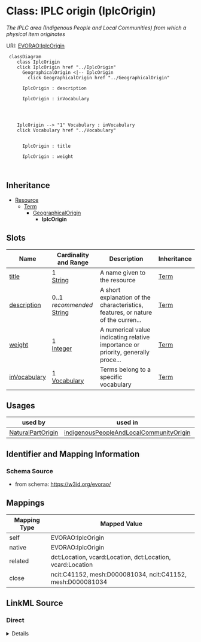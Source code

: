 

# Class: IPLC origin (IplcOrigin) 


_The IPLC area (Indigenous People and Local Communities) from which a physical item originates_





URI: [EVORAO:IplcOrigin](https://w3id.org/evorao/IplcOrigin)






```mermaid
 classDiagram
    class IplcOrigin
    click IplcOrigin href "../IplcOrigin"
      GeographicalOrigin <|-- IplcOrigin
        click GeographicalOrigin href "../GeographicalOrigin"
      
      IplcOrigin : description
        
      IplcOrigin : inVocabulary
        
          
    
    
    IplcOrigin --> "1" Vocabulary : inVocabulary
    click Vocabulary href "../Vocabulary"

        
      IplcOrigin : title
        
      IplcOrigin : weight
        
      
```





## Inheritance
* [Resource](Resource.md)
    * [Term](Term.md)
        * [GeographicalOrigin](GeographicalOrigin.md)
            * **IplcOrigin**



## Slots

| Name | Cardinality and Range | Description | Inheritance |
| ---  | --- | --- | --- |
| [title](title.md) | 1 <br/> [String](String.md) | A name given to the resource | [Term](Term.md) |
| [description](description.md) | 0..1 _recommended_ <br/> [String](String.md) | A short explanation of the characteristics, features, or nature of the curren... | [Term](Term.md) |
| [weight](weight.md) | 1 <br/> [Integer](Integer.md) | A numerical value indicating relative importance or priority, generally proce... | [Term](Term.md) |
| [inVocabulary](inVocabulary.md) | 1 <br/> [Vocabulary](Vocabulary.md) | Terms belong to a specific vocabulary | [Term](Term.md) |





## Usages

| used by | used in | type | used |
| ---  | --- | --- | --- |
| [NaturalPartOrigin](NaturalPartOrigin.md) | [indigenousPeopleAndLocalCommunityOrigin](indigenousPeopleAndLocalCommunityOrigin.md) | range | [IplcOrigin](IplcOrigin.md) |






## Identifier and Mapping Information







### Schema Source


* from schema: https://w3id.org/evorao/




## Mappings

| Mapping Type | Mapped Value |
| ---  | ---  |
| self | EVORAO:IplcOrigin |
| native | EVORAO:IplcOrigin |
| related | dct:Location, vcard:Location, dct:Location, vcard:Location |
| close | ncit:C41152, mesh:D000081034, ncit:C41152, mesh:D000081034 |







## LinkML Source

<!-- TODO: investigate https://stackoverflow.com/questions/37606292/how-to-create-tabbed-code-blocks-in-mkdocs-or-sphinx -->

### Direct

<details>
```yaml
name: IplcOrigin
description: The IPLC area (Indigenous People and Local Communities) from which a
  physical item originates
title: IPLC origin
from_schema: https://w3id.org/evorao/
close_mappings:
- ncit:C41152
- mesh:D000081034
- ncit:C41152
- mesh:D000081034
related_mappings:
- dct:Location
- vcard:Location
- dct:Location
- vcard:Location
is_a: GeographicalOrigin

```
</details>

### Induced

<details>
```yaml
name: IplcOrigin
description: The IPLC area (Indigenous People and Local Communities) from which a
  physical item originates
title: IPLC origin
from_schema: https://w3id.org/evorao/
close_mappings:
- ncit:C41152
- mesh:D000081034
- ncit:C41152
- mesh:D000081034
related_mappings:
- dct:Location
- vcard:Location
- dct:Location
- vcard:Location
is_a: GeographicalOrigin
attributes:
  title:
    name: title
    description: A name given to the resource
    title: title
    comments:
    - 'The title of the item should be as short and descriptive as possible. E.g.
      for virus products it should basically be based on the following Pattern: ''Virus
      name'', ''virus host type'', ''collection year'', ''country of collection''
      ex ''suspected epidemiological origin'', ''genotype'', ''strain'', ''variant
      name or specific feature'
    from_schema: https://w3id.org/evorao/
    exact_mappings:
    - schema:name
    - rdfs:label
    rank: 1000
    slot_uri: dct:title
    alias: title
    owner: IplcOrigin
    domain_of:
    - Term
    - Dataset
    - DataService
    - Publication
    - License
    - Certification
    range: string
    required: true
    multivalued: false
  description:
    name: description
    description: A short explanation of the characteristics, features, or nature of
      the current item
    title: description
    comments:
    - Describe this item in few lines. This description will serve as a summary to
      present the resource.
    from_schema: https://w3id.org/evorao/
    exact_mappings:
    - schema:description
    close_mappings:
    - schema:description
    rank: 1000
    slot_uri: dct:description
    alias: description
    owner: IplcOrigin
    domain_of:
    - Term
    - Dataset
    - DataService
    - PersonOrOrganization
    - File
    - ContactPoint
    - License
    - Certification
    range: string
    required: false
    recommended: true
    multivalued: false
  weight:
    name: weight
    description: A numerical value indicating relative importance or priority, generally
      processed in ascending order. This weight helps prioritize content when organizing
      or processing data. Its value can be negative, with a default set to 0
    title: weight
    comments:
    - The lowest weighted Data providers are triggered first, this may be usefull
      to populate at first entities that are referenced by others (e.g. Version ahead
      of Rank ahead of Taxon)
    from_schema: https://w3id.org/evorao/
    close_mappings:
    - adms:status
    rank: 1000
    ifabsent: int(0)
    alias: weight
    owner: IplcOrigin
    domain_of:
    - Term
    - DataProvider
    range: integer
    required: true
    multivalued: false
  inVocabulary:
    name: inVocabulary
    description: Terms belong to a specific vocabulary
    title: in Vocabulary
    from_schema: https://w3id.org/evorao/
    close_mappings:
    - wdp:P972
    related_mappings:
    - dct:isReferencedBy
    broad_mappings:
    - dct:isPartOf
    rank: 1000
    alias: inVocabulary
    owner: IplcOrigin
    domain_of:
    - Term
    range: Vocabulary
    required: true
    multivalued: false

```
</details>